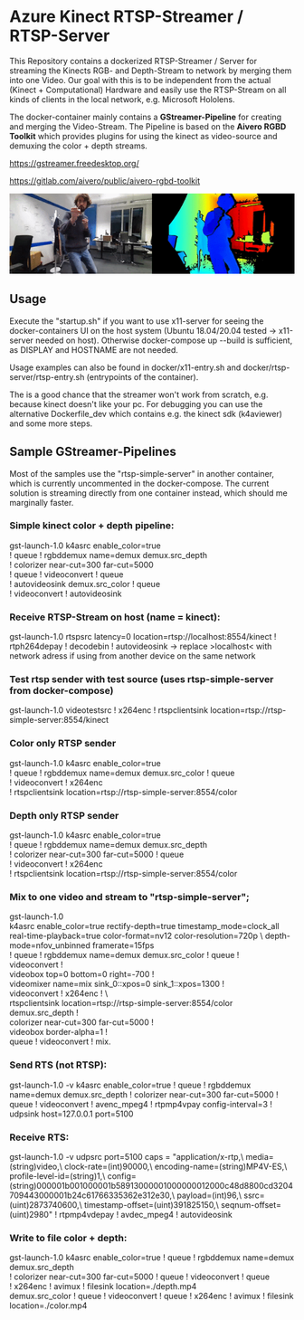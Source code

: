 # Azure Kinect RTSP-Streamer / RTSP-Server

This Repository contains a dockerized RTSP-Streamer / Server for streaming the Kinects RGB- and Depth-Stream to network
by merging them into one Video. Our goal with this is to be independent from the actual (Kinect + Computational) Hardware
and easily use the RTSP-Stream on all kinds of clients in the local network, e.g. Microsoft Hololens.

The docker-container mainly contains a **GStreamer-Pipeline** for creating and merging the Video-Stream. The Pipeline is based
on the **Aivero RGBD Toolkit** which provides plugins for using the kinect as video-source and demuxing the color + depth streams.

https://gstreamer.freedesktop.org/

https://gitlab.com/aivero/public/aivero-rgbd-toolkit

![](theGif.gif)

## Usage

Execute the "startup.sh" if you want to use x11-server for seeing the docker-containers UI on the host system (Ubuntu 18.04/20.04 tested -> x11-server needed on host).
Otherwise docker-compose up --build is sufficient, as DISPLAY and HOSTNAME are not needed.

Usage examples can also be found in docker/x11-entry.sh and docker/rtsp-server/rtsp-entry.sh (entrypoints of the container).

The is a good chance that the streamer won't work from scratch, e.g. because kinect doesn't like your pc. For debugging you can use the
alternative Dockerfile_dev which contains e.g. the kinect sdk (k4aviewer) and some more steps.

## Sample GStreamer-Pipelines

Most of the samples use the "rtsp-simple-server" in another container, which is currently uncommented in the docker-compose.
The current solution is streaming directly from one container instead, which should me marginally faster.

### Simple kinect color + depth pipeline:
gst-launch-1.0 k4asrc enable_color=true \
! queue ! rgbddemux name=demux demux.src_depth \
! colorizer near-cut=300 far-cut=5000 \
! queue ! videoconvert ! queue \
! autovideosink demux.src_color ! queue \
! videoconvert ! autovideosink

### Receive RTSP-Stream on host (name = kinect):
gst-launch-1.0 rtspsrc latency=0 location=rtsp://localhost:8554/kinect ! rtph264depay ! decodebin ! autovideosink
-> replace >localhost< with network adress if using from another device on the same network

### Test rtsp sender with test source (uses rtsp-simple-server from docker-compose)
gst-launch-1.0 videotestsrc ! x264enc ! rtspclientsink location=rtsp://rtsp-simple-server:8554/kinect

### Color only RTSP sender
gst-launch-1.0 k4asrc enable_color=true \
! queue ! rgbddemux name=demux demux.src_color ! queue \
! videoconvert ! x264enc \
! rtspclientsink location=rtsp://rtsp-simple-server:8554/color

### Depth only RTSP sender
gst-launch-1.0 k4asrc enable_color=true \
! queue ! rgbddemux name=demux demux.src_depth \
! colorizer near-cut=300 far-cut=5000 ! queue \
! videoconvert ! x264enc \
! rtspclientsink location=rtsp://rtsp-simple-server:8554/color

### Mix to one video and stream to "rtsp-simple-server";
gst-launch-1.0 \
   k4asrc enable_color=true rectify-depth=true timestamp_mode=clock_all real-time-playback=true color-format=nv12 color-resolution=720p \    depth-mode=nfov_unbinned framerate=15fps \
   ! queue ! rgbddemux name=demux demux.src_color ! queue ! \
   videoconvert ! \
   videobox top=0 bottom=0 right=-700 ! \
   videomixer name=mix sink_0::xpos=0 sink_1::xpos=1300 ! \
   videoconvert ! x264enc ! \   
   rtspclientsink location=rtsp://rtsp-simple-server:8554/color demux.src_depth ! \
   colorizer near-cut=300 far-cut=5000 ! \
   videobox border-alpha=1 ! \
   queue ! videoconvert ! mix.

### Send RTS (not RTSP):
gst-launch-1.0 -v k4asrc enable_color=true ! queue ! rgbddemux name=demux demux.src_depth ! colorizer near-cut=300 far-cut=5000 ! queue ! videoconvert ! avenc_mpeg4 ! rtpmp4vpay config-interval=3 ! udpsink host=127.0.0.1 port=5100

### Receive RTS:
gst-launch-1.0 -v udpsrc port=5100 caps = "application/x-rtp\,\ media\=\(string\)video\,\ clock-rate\=\(int\)90000\,\ encoding-name\=\(string\)MP4V-ES\,\ profile-level-id\=\(string\)1\,\ config\=\(string\)000001b001000001b58913000001000000012000c48d8800cd3204709443000001b24c61766335362e312e30\,\ payload\=\(int\)96\,\ ssrc\=\(uint\)2873740600\,\ timestamp-offset\=\(uint\)391825150\,\ seqnum-offset\=\(uint\)2980" ! rtpmp4vdepay ! avdec_mpeg4 ! autovideosink

### Write to file color + depth:
gst-launch-1.0 k4asrc enable_color=true ! queue ! rgbddemux name=demux demux.src_depth \
! colorizer near-cut=300 far-cut=5000 ! queue ! videoconvert ! queue \
! x264enc ! avimux ! filesink location=./depth.mp4 \
demux.src_color ! queue ! videoconvert ! queue ! x264enc ! avimux ! filesink location=./color.mp4